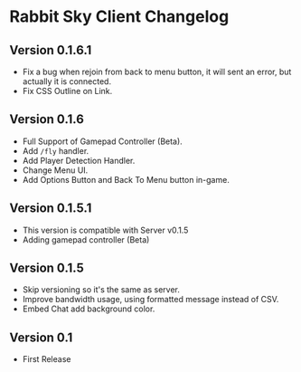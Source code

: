 # Rabbit Sky Client Changelog

## Version 0.1.6.1
- Fix a bug when rejoin from back to menu button, it will sent an error, but actually it is connected.
- Fix CSS Outline on Link.

## Version 0.1.6
- Full Support of Gamepad Controller (Beta).
- Add `/fly` handler.
- Add Player Detection Handler.
- Change Menu UI.
- Add Options Button and Back To Menu button in-game.

## Version 0.1.5.1
- This version is compatible with Server v0.1.5
- Adding gamepad controller (Beta)

## Version 0.1.5
- Skip versioning so it's the same as server.
- Improve bandwidth usage, using formatted message instead of CSV.
- Embed Chat add background color.

## Version 0.1
- First Release